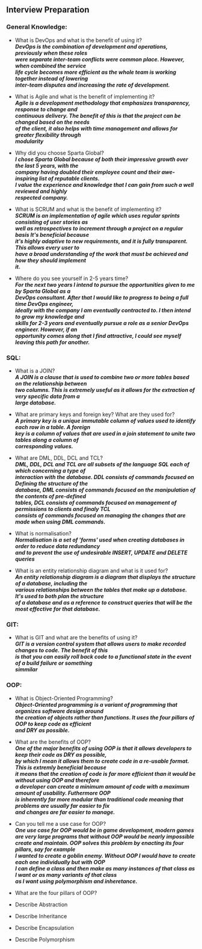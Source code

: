 ## Interview Preparation  
### General Knowledge:
* What is DevOps and what is the benefit of using it?  
  ***DevOps is the combination of development and operations, previously when these roles***  
  ***were separate inter-team conflicts were common place. However, when combined the service***  
  ***life cycle becomes more efficient as the whole team is working together instead of lowering***  
  ***inter-team disputes and increasing the rate of development.***  

* What is Agile and what is the benefit of implementing it?  
  ***Agile is a development methodology that emphasizes transparency, response to change and***  
  ***continuous delivery. The benefit of this is that the project can be changed based on the needs***  
  ***of the client, it also helps with time management and allows for greater flexibility through***  
  ***modularity***  

* Why did you choose Sparta Global?  
  ***I chose Sparta Global because of both their impressive growth over the last 5 years, with the***  
  ***company having doubled their employee count and their awe-inspiring list of reputable clients.***  
  ***I value the experience and knowledge that I can gain from such a well reviewed and highly***  
  ***respected company.***  

* What is SCRUM and what is the benefit of implementing it?  
  ***SCRUM is an implementation of agile which uses regular sprints consisting of user stories as***  
  ***well as retrospectives to increment through a project on a regular basis It's beneficial because***  
  ***it's highly adaptive to new requirements, and it is fully transparent. This allows every user to***  
  ***have a broad understanding of the work that must be achieved and how they should implement***  
  ***it.***  

* Where do you see yourself in 2-5 years time?  
  ***For the next two years I intend to pursue the opportunities given to me by Sparta Global as a***  
  ***DevOps consultant. After that I would like to progress to being a full time DevOps engineer,***  
  ***ideally with the company I am eventually contracted to. I then intend to grow my knowledge and***  
  ***skills for 2-3 years and eventually pursue a role as a senior DevOps engineer. However, if an***  
  ***opportunity comes along that I find attractive, I could see myself leaving this path for another.***  


### SQL:  
* What is a JOIN?  
  ***A JOIN is a clause that is used to combine two or more tables based on the relationship between***  
  ***two columns. This is extremely useful as it allows for the extraction of very specific data from a***  
  ***large database.***  

* What are primary keys and foreign key? What are they used for?  
  ***A primary key is a unique immutable column of values used to identify each row in a table. A foreign***  
  ***key is a column of values that are used in a join statement to unite two tables along a column of***  
  ***corresponding values.***    

* What are DML, DDL, DCL and TCL?  
  ***DML, DDL, DCL and TCL are all subsets of the language SQL each of which concerning a type of***  
  ***interaction with the database. DDL consists of commands focused on Defining the structure of the***  
  ***database, DML consists of commands focused on the manipulation of the contents of pre-defined***  
  ***tables, DCL consists of commands focused on management of permissions to clients and finaly TCL***  
  ***consists of commands focused on managing the changes that are made when using DML commands.***   

* What is normalisation?  
  ***Normalisation is a set of 'forms' used when creating databases in order to reduce data redundancy***  
  ***and to prevent the use of undesirable INSERT, UPDATE and DELETE queries***  

* What is an entity relationship diagram and what is it used for?  
  ***An entity relationship diagram is a diagram that displays the structure of a database, including the***  
  ***various relationships between the tables that make up a database. It's used to both plan the structure***  
  ***of a database and as a reference to construct queries that will be the most effective for that database.***   


### GIT:  
* What is GIT and what are the benefits of using it?  
  ***GIT is a version control system that allows users to make recorded changes to code. The benefit of this***  
  ***is that you can easily roll back code to a functional state in the event of a build failure or something***  
  ***simmilar***  


### OOP: 
* What is Object-Oriented Programming?  
  ***Object-Oriented programming is a variant of programming that organizes software design around***  
  ***the creation of objects rather than functions. It uses the four pillars of OOP to keep code as efficient***  
  ***and DRY as possible.***  
  
* What are the benefits of OOP?  
  ***One of the major benefits of using OOP is that it allows developers to keep their code as DRY as possible,***  
  ***by which I mean it allows them to create code in a re-usable format. This is extremly beneficial because***  
  ***it means that the creation of code is far more efficient than it would be without using OOP and therefore***  
  ***a developer can create a minimum amount of code with a maximum amount of usability. Futhermore OOP***  
  ***is inherently far more modular than traditional code meaning that problems are usually far easier to fix***  
  ***and changes are far easier to manage.***

* Can you tell me a use case for OOP?  
  ***One use case for OOP would be in game development, modern games are very large programs that without OOP would be***
  ***nearly impossible create and maintain. OOP solves this problem by enacting its four pillars, say for example***  
  ***I wanted to create a goblin enemy. Without OOP I would have to create each one individually but with OOP***  
  ***I can define a class and then make as many instances of that class as I want or as many variants of that class***  
  ***as I want using polymorphism and inheretance.***
  
* What are the four pillars of OOP?
  
  
* Describe Abstraction
  
  
* Describe Inheritance
  
  
* Describe Encapsulation
  
  
* Describe Polymorphism

